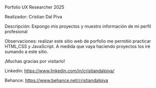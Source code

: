 Porfolio UX Researcher 2025 

Realizador: Cristian Dal Piva

Descripción: Expongo mis proyectos y muestro información de mi perfil profesional

Observaciones: realizar este sitio web de porfolio me permitió practicar HTML,CSS y JavaScript.
A medida que vaya haciendo proyectos los iré sumando a este sitio.

¡Muchas gracias por visitarlo!

Linkedin: https://www.linkedin.com/in/cristiandalpiva/

Behance: https://www.behance.net/cristiandalpiva
